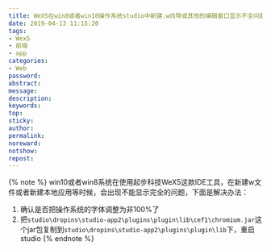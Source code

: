 ```yaml
---
title: WeX5在win8或者win10操作系统studio中新建.w向导或其他的编辑窗口显示不全问题
date: 2019-04-13 11:15:20
tags:
- Wex5
- 前端
- app
categories:
- Web
password:
abstract:
message:
description:
keywords:
top:
sticky:
author:
permalink:
noreward:
notshow:
repost:
---
```


{% note %}
win10或者win8系统在使用起步科技WeX5这款IDE工具，在新建w文件或者新建本地应用等时候，会出现不能显示完全的问题，下面是解决办法：
1. 确认是否把操作系统的字体调整为非100%了
2. 把`studio\dropins\studio-app2\plugins\plugin\lib\cef1\chromium.jar`这个jar包复制到`studio\dropins\studio-app2\plugins\plugin\lib`下，重启studio
{% endnote %}

